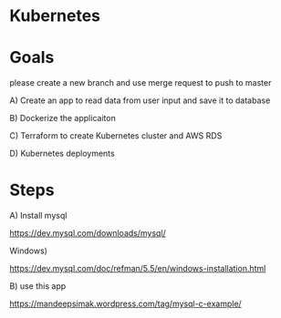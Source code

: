 # Kubernetes

# Goals
please create a new branch and use merge request to push to master

A) Create an app to read data from user input and save it to database

B) Dockerize the applicaiton

C) Terraform to create Kubernetes cluster and AWS RDS 

D) Kubernetes deployments



# Steps
A) Install mysql 

https://dev.mysql.com/downloads/mysql/

Windows) 

https://dev.mysql.com/doc/refman/5.5/en/windows-installation.html

B) use this app

https://mandeepsimak.wordpress.com/tag/mysql-c-example/
